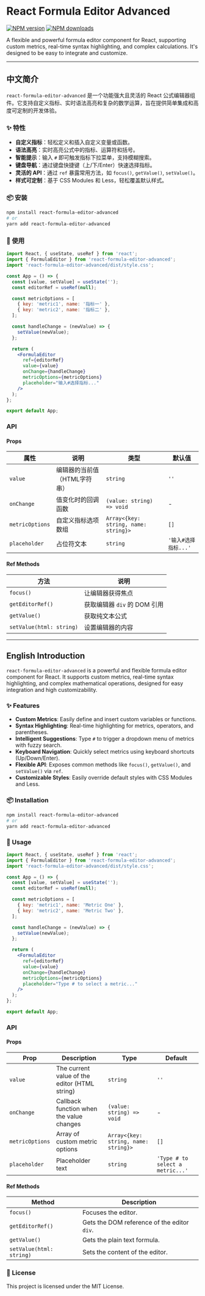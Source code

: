 # React Formula Editor Advanced

[![NPM version](https://img.shields.io/npm/v/react-formula-editor-advanced.svg?style=flat)](https://www.npmjs.com/package/react-formula-editor-advanced)
[![NPM downloads](https://img.shields.io/npm/dm/react-formula-editor-advanced.svg?style=flat)](https://www.npmjs.com/package/react-formula-editor-advanced)

A flexible and powerful formula editor component for React, supporting custom metrics, real-time syntax highlighting, and complex calculations. It's designed to be easy to integrate and customize.

---

## 中文简介

`react-formula-editor-advanced` 是一个功能强大且灵活的 React 公式编辑器组件。它支持自定义指标、实时语法高亮和复杂的数学运算，旨在提供简单集成和高度可定制的开发体验。

### ✨ 特性

- **自定义指标**：轻松定义和插入自定义变量或函数。
- **语法高亮**：实时高亮公式中的指标、运算符和括号。
- **智能提示**：输入 `#` 即可触发指标下拉菜单，支持模糊搜索。
- **键盘导航**：通过键盘快捷键（上/下/Enter）快速选择指标。
- **灵活的 API**：通过 `ref` 暴露常用方法，如 `focus()`, `getValue()`, `setValue()`。
- **样式可定制**：基于 CSS Modules 和 Less，轻松覆盖默认样式。

### 📦 安装

```bash
npm install react-formula-editor-advanced
# or
yarn add react-formula-editor-advanced
```

### 🚀 使用

```jsx
import React, { useState, useRef } from 'react';
import { FormulaEditor } from 'react-formula-editor-advanced';
import 'react-formula-editor-advanced/dist/style.css';

const App = () => {
  const [value, setValue] = useState('');
  const editorRef = useRef(null);

  const metricOptions = [
    { key: 'metric1', name: '指标一' },
    { key: 'metric2', name: '指标二' },
  ];

  const handleChange = (newValue) => {
    setValue(newValue);
  };

  return (
    <FormulaEditor
      ref={editorRef}
      value={value}
      onChange={handleChange}
      metricOptions={metricOptions}
      placeholder="输入#选择指标..."
    />
  );
};

export default App;
```

### API

#### Props

| 属性 | 说明 | 类型 | 默认值 |
| --- | --- | --- | --- |
| `value` | 编辑器的当前值（HTML字符串） | `string` | `''` |
| `onChange` | 值变化时的回调函数 | `(value: string) => void` | - |
| `metricOptions` | 自定义指标选项数组 | `Array<{key: string, name: string}>` | `[]` |
| `placeholder` | 占位符文本 | `string` | `'输入#选择指标...'` |

#### Ref Methods

| 方法 | 说明 |
| --- | --- |
| `focus()` | 让编辑器获得焦点 |
| `getEditorRef()` | 获取编辑器 `div` 的 DOM 引用 |
| `getValue()` | 获取纯文本公式 |
| `setValue(html: string)` | 设置编辑器的内容 |

---

## English Introduction

`react-formula-editor-advanced` is a powerful and flexible formula editor component for React. It supports custom metrics, real-time syntax highlighting, and complex mathematical operations, designed for easy integration and high customizability.

### ✨ Features

- **Custom Metrics**: Easily define and insert custom variables or functions.
- **Syntax Highlighting**: Real-time highlighting for metrics, operators, and parentheses.
- **Intelligent Suggestions**: Type `#` to trigger a dropdown menu of metrics with fuzzy search.
- **Keyboard Navigation**: Quickly select metrics using keyboard shortcuts (Up/Down/Enter).
- **Flexible API**: Exposes common methods like `focus()`, `getValue()`, and `setValue()` via `ref`.
- **Customizable Styles**: Easily override default styles with CSS Modules and Less.

### 📦 Installation

```bash
npm install react-formula-editor-advanced
# or
yarn add react-formula-editor-advanced
```

### 🚀 Usage

```jsx
import React, { useState, useRef } from 'react';
import { FormulaEditor } from 'react-formula-editor-advanced';
import 'react-formula-editor-advanced/dist/style.css';

const App = () => {
  const [value, setValue] = useState('');
  const editorRef = useRef(null);

  const metricOptions = [
    { key: 'metric1', name: 'Metric One' },
    { key: 'metric2', name: 'Metric Two' },
  ];

  const handleChange = (newValue) => {
    setValue(newValue);
  };

  return (
    <FormulaEditor
      ref={editorRef}
      value={value}
      onChange={handleChange}
      metricOptions={metricOptions}
      placeholder="Type # to select a metric..."
    />
  );
};

export default App;
```

### API

#### Props

| Prop | Description | Type | Default |
| --- | --- | --- | --- |
| `value` | The current value of the editor (HTML string) | `string` | `''` |
| `onChange` | Callback function when the value changes | `(value: string) => void` | - |
| `metricOptions` | Array of custom metric options | `Array<{key: string, name: string}>` | `[]` |
| `placeholder` | Placeholder text | `string` | `'Type # to select a metric...'` |

#### Ref Methods

| Method | Description |
| --- | --- |
| `focus()` | Focuses the editor. |
| `getEditorRef()` | Gets the DOM reference of the editor `div`. |
| `getValue()` | Gets the plain text formula. |
| `setValue(html: string)` | Sets the content of the editor. |

### 📜 License

This project is licensed under the MIT License.
